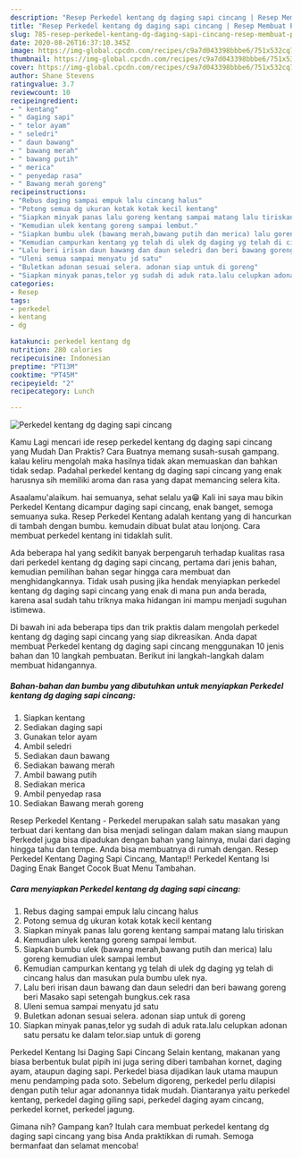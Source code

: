 ```yaml
---
description: "Resep Perkedel kentang dg daging sapi cincang | Resep Membuat Perkedel kentang dg daging sapi cincang Yang Enak Dan Mudah"
title: "Resep Perkedel kentang dg daging sapi cincang | Resep Membuat Perkedel kentang dg daging sapi cincang Yang Enak Dan Mudah"
slug: 785-resep-perkedel-kentang-dg-daging-sapi-cincang-resep-membuat-perkedel-kentang-dg-daging-sapi-cincang-yang-enak-dan-mudah
date: 2020-08-26T16:37:10.345Z
image: https://img-global.cpcdn.com/recipes/c9a7d043398bbbe6/751x532cq70/perkedel-kentang-dg-daging-sapi-cincang-foto-resep-utama.jpg
thumbnail: https://img-global.cpcdn.com/recipes/c9a7d043398bbbe6/751x532cq70/perkedel-kentang-dg-daging-sapi-cincang-foto-resep-utama.jpg
cover: https://img-global.cpcdn.com/recipes/c9a7d043398bbbe6/751x532cq70/perkedel-kentang-dg-daging-sapi-cincang-foto-resep-utama.jpg
author: Shane Stevens
ratingvalue: 3.7
reviewcount: 10
recipeingredient:
- " kentang"
- " daging sapi"
- " telor ayam"
- " seledri"
- " daun bawang"
- " bawang merah"
- " bawang putih"
- " merica"
- " penyedap rasa"
- " Bawang merah goreng"
recipeinstructions:
- "Rebus daging sampai empuk lalu cincang halus"
- "Potong semua dg ukuran kotak kotak kecil kentang"
- "Siapkan minyak panas lalu goreng kentang sampai matang lalu tiriskan"
- "Kemudian ulek kentang goreng sampai lembut."
- "Siapkan bumbu ulek (bawang merah,bawang putih dan merica) lalu goreng kemudian ulek sampai lembut"
- "Kemudian campurkan kentang yg telah di ulek dg daging yg telah di cincang halus dan masukan pula bumbu ulek nya."
- "Lalu beri irisan daun bawang dan daun seledri dan beri bawang goreng beri Masako sapi setengah bungkus.cek rasa"
- "Uleni semua sampai menyatu jd satu"
- "Buletkan adonan sesuai selera. adonan siap untuk di goreng"
- "Siapkan minyak panas,telor yg sudah di aduk rata.lalu celupkan adonan satu persatu ke dalam telor.siap untuk di goreng"
categories:
- Resep
tags:
- perkedel
- kentang
- dg

katakunci: perkedel kentang dg 
nutrition: 280 calories
recipecuisine: Indonesian
preptime: "PT13M"
cooktime: "PT45M"
recipeyield: "2"
recipecategory: Lunch

---
```



![Perkedel kentang dg daging sapi cincang](https://img-global.cpcdn.com/recipes/c9a7d043398bbbe6/751x532cq70/perkedel-kentang-dg-daging-sapi-cincang-foto-resep-utama.jpg)

Kamu Lagi mencari ide resep perkedel kentang dg daging sapi cincang yang Mudah Dan Praktis? Cara Buatnya memang susah-susah gampang. kalau keliru mengolah maka hasilnya tidak akan memuaskan dan bahkan tidak sedap. Padahal perkedel kentang dg daging sapi cincang yang enak harusnya sih memiliki aroma dan rasa yang dapat memancing selera kita.

Asaalamu&#39;alaikum. hai semuanya, sehat selalu ya😁 Kali ini saya mau bikin Perkedel Kentang dicampur daging sapi cincang, enak banget, semoga semuanya suka. Resep Perkedel Kentang adalah kentang yang di hancurkan di tambah dengan bumbu. kemudain dibuat bulat atau lonjong. Cara membuat perkedel kentang ini tidaklah sulit.

Ada beberapa hal yang sedikit banyak berpengaruh terhadap kualitas rasa dari perkedel kentang dg daging sapi cincang, pertama dari jenis bahan, kemudian pemilihan bahan segar hingga cara membuat dan menghidangkannya. Tidak usah pusing jika hendak menyiapkan perkedel kentang dg daging sapi cincang yang enak di mana pun anda berada, karena asal sudah tahu triknya maka hidangan ini mampu menjadi suguhan istimewa.


Di bawah ini ada beberapa tips dan trik praktis dalam mengolah perkedel kentang dg daging sapi cincang yang siap dikreasikan. Anda dapat membuat Perkedel kentang dg daging sapi cincang menggunakan 10 jenis bahan dan 10 langkah pembuatan. Berikut ini langkah-langkah dalam membuat hidangannya.

<!--inarticleads1-->

##### Bahan-bahan dan bumbu yang dibutuhkan untuk menyiapkan Perkedel kentang dg daging sapi cincang:

1. Siapkan  kentang
1. Sediakan  daging sapi
1. Gunakan  telor ayam
1. Ambil  seledri
1. Sediakan  daun bawang
1. Sediakan  bawang merah
1. Ambil  bawang putih
1. Sediakan  merica
1. Ambil  penyedap rasa
1. Sediakan  Bawang merah goreng


Resep Perkedel Kentang - Perkedel merupakan salah satu masakan yang terbuat dari kentang dan bisa menjadi selingan dalam makan siang maupun Perkedel juga bisa dipadukan dengan bahan yang lainnya, mulai dari daging hingga tahu dan tempe. Anda bisa membuatnya di rumah dengan. Resep Perkedel Kentang Daging Sapi Cincang, Mantap!! Perkedel Kentang Isi Daging Enak Banget Cocok Buat Menu Tambahan. 

<!--inarticleads2-->

##### Cara menyiapkan Perkedel kentang dg daging sapi cincang:

1. Rebus daging sampai empuk lalu cincang halus
1. Potong semua dg ukuran kotak kotak kecil kentang
1. Siapkan minyak panas lalu goreng kentang sampai matang lalu tiriskan
1. Kemudian ulek kentang goreng sampai lembut.
1. Siapkan bumbu ulek (bawang merah,bawang putih dan merica) lalu goreng kemudian ulek sampai lembut
1. Kemudian campurkan kentang yg telah di ulek dg daging yg telah di cincang halus dan masukan pula bumbu ulek nya.
1. Lalu beri irisan daun bawang dan daun seledri dan beri bawang goreng beri Masako sapi setengah bungkus.cek rasa
1. Uleni semua sampai menyatu jd satu
1. Buletkan adonan sesuai selera. adonan siap untuk di goreng
1. Siapkan minyak panas,telor yg sudah di aduk rata.lalu celupkan adonan satu persatu ke dalam telor.siap untuk di goreng


Perkedel Kentang Isi Daging Sapi Cincang Selain kentang, makanan yang biasa berbentuk bulat pipih ini juga sering diberi tambahan kornet, daging ayam, ataupun daging sapi. Perkedel biasa dijadikan lauk utama maupun menu pendamping pada soto. Sebelum digoreng, perkedel perlu dilapisi dengan putih telur agar adonannya tidak mudah. Diantaranya yaitu perkedel kentang, perkedel daging giling sapi, perkedel daging ayam cincang, perkedel kornet, perkedel jagung. 

Gimana nih? Gampang kan? Itulah cara membuat perkedel kentang dg daging sapi cincang yang bisa Anda praktikkan di rumah. Semoga bermanfaat dan selamat mencoba!
